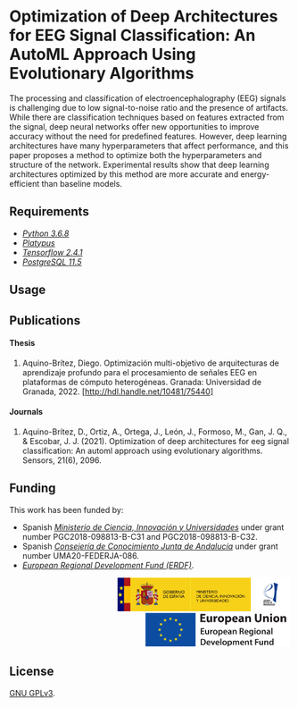 # Optimization of Deep Architectures for EEG Signal Classification: An AutoML Approach Using Evolutionary Algorithms

The processing and classification of electroencephalography (EEG) signals is challenging due to low signal-to-noise ratio and the presence of artifacts. While there are classification techniques based on features extracted from the signal, deep neural networks offer new opportunities to improve accuracy without the need for predefined features. However, deep learning architectures have many hyperparameters that affect performance, and this paper proposes a method to optimize both the hyperparameters and structure of the network. Experimental results show that deep learning architectures optimized by this method are more accurate and energy-efficient than baseline models.

## Requirements

* [*Python 3.6.8*](https://www.python.org/downloads/)
* [*Platypus*](https://github.com/Project-Platypus/Platypus)
* [*Tensorflow 2.4.1*](https://www.tensorflow.org/?hl=es-419)
* [*PostgreSQL 11.5*](https://www.postgresql.org/)

## Usage

## Publications

#### Thesis

1. Aquino-Brítez, Diego. Optimización multi-objetivo de arquitecturas de aprendizaje profundo para el procesamiento de señales EEG en plataformas de cómputo heterogéneas. Granada: Universidad de Granada, 2022. [http://hdl.handle.net/10481/75440]

#### Journals

1. Aquino-Brítez, D., Ortiz, A., Ortega, J., León, J., Formoso, M., Gan, J. Q., & Escobar, J. J. (2021). Optimization of deep architectures for eeg signal classification: An automl approach using evolutionary algorithms. Sensors, 21(6), 2096.

## Funding

This work has been funded by:

* Spanish [*Ministerio de Ciencia, Innovación y Universidades*](https://www.ciencia.gob.es/) under grant number PGC2018-098813-B-C31 and PGC2018-098813-B-C32.
* Spanish [*Consejería de Conocimiento Junta de Andalucía*](https://www.juntadeandalucia.es/organismos/universidadinvestigacioneinnovacion.html) under grant number UMA20-FEDERJA-086.
* [*European Regional Development Fund (ERDF)*](https://ec.europa.eu/regional_policy/en/funding/erdf/).

<div style="text-align: right">
  <img src="https://raw.githubusercontent.com/efficomp/Hpmoon/main/docs/logos/miciu.jpg" height="60">
  <img src="https://raw.githubusercontent.com/efficomp/Hpmoon/main/docs/logos/erdf.png" height="60">
</div>

## License

[GNU GPLv3](https://www.gnu.org/licenses/gpl-3.0.md).
